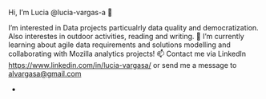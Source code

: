 Hi, I’m Lucia   @lucia-vargas-a 👋

I’m interested in Data projects particualrly data quality and democratization. Also interestes in outdoor activities, reading and writing.
🌱 I’m currently learning about agile data requirements and solutions modelling and collaborating with Mozilla analytics projects!
📫 Contact me via LinkedIn https://www.linkedin.com/in/lucia-vargasa/ or send me a message to alvargasa@gmail.com

- 
<!---
lucia-vargas-a/lucia-vargas-a is a ✨ special ✨ repository because its `README.md` (this file) appears on your GitHub profile.
You can click the Preview link to take a look at your changes.
--->
